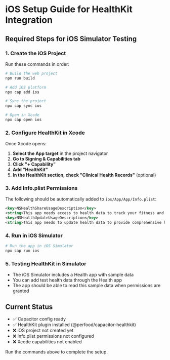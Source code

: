 # iOS Setup Guide for HealthKit Integration

## Required Steps for iOS Simulator Testing

### 1. Create the iOS Project
Run these commands in order:

```bash
# Build the web project
npm run build

# Add iOS platform
npx cap add ios

# Sync the project
npx cap sync ios

# Open in Xcode
npx cap open ios
```

### 2. Configure HealthKit in Xcode

Once Xcode opens:

1. **Select the App target** in the project navigator
2. **Go to Signing & Capabilities tab**
3. **Click "+ Capability"**
4. **Add "HealthKit"**
5. **In the HealthKit section, check "Clinical Health Records"** (optional)

### 3. Add Info.plist Permissions

The following should be automatically added to `ios/App/App/Info.plist`:

```xml
<key>NSHealthShareUsageDescription</key>
<string>This app needs access to health data to track your fitness and wellness metrics.</string>
<key>NSHealthUpdateUsageDescription</key>
<string>This app needs to update health data to provide comprehensive health tracking.</string>
```

### 4. Run in iOS Simulator

```bash
# Run the app in iOS Simulator
npx cap run ios
```

### 5. Testing HealthKit in Simulator

- The iOS Simulator includes a Health app with sample data
- You can add test health data through the Health app
- The app should be able to read this sample data when permissions are granted

## Current Status

- ✅ Capacitor config ready
- ✅ HealthKit plugin installed (@perfood/capacitor-healthkit)
- ❌ iOS project not created yet
- ❌ Info.plist permissions not configured
- ❌ Xcode capabilities not enabled

Run the commands above to complete the setup.
